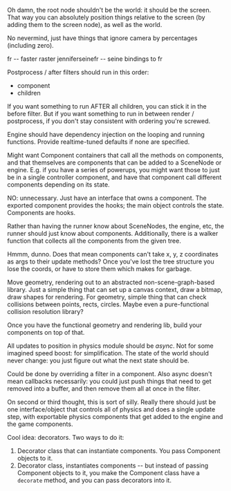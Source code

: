 Oh damn, the root node shouldn't be the world: it should be the screen. That
way you can absolutely position things relative to the screen (by adding them
to the screen node), as well as the world.

No nevermind, just have things that ignore camera by percentages (including
zero).

fr -- faster raster
jenniferseinefr -- seine bindings to fr

Postprocess / after filters should run in this order:

* component
* children

If you want something to run AFTER all children, you can stick it in the before
filter. But if you want something to run in between render / postprocess, if
you don't stay consistent with ordering you're screwed.


Engine should have dependency injection on the looping and running functions.
Provide realtime-tuned defaults if none are specified.


Might want Component containers that call all the methods on components, and
that themselves are components that can be added to a SceneNode or engine. E.g.
if you have a series of powerups, you might want those to just be in a single
controller component, and have that component call different components
depending on its state.

NO: unnecessary. Just have an interface that owns a component. The exported
component provides the hooks; the main object controls the state. Components
are hooks.


Rather than having the runner know about SceneNodes, the engine, etc, the
runner should just know about components. Additionally, there is a walker
function that collects all the components from the given tree.

Hmmm, dunno. Does that mean components can't take x, y, z coordinates as args
to their update methods? Once you've lost the tree structure you lose the
coords, or have to store them which makes for garbage.


Move geometry, rendering out to an abstracted non-scene-graph-based library.
Just a simple thing that can set up a canvas context, draw a bitmap, draw
shapes for rendering. For geometry, simple thing that can check collisions
between points, rects, circles. Maybe even a pure-functional collision
resolution library?

Once you have the functional geometry and rendering lib, build your components
on top of that.


All updates to position in physics module should be *async*. Not for some
imagined speed boost: for simplification. The state of the world should never
change: you just figure out what the next state should be.

Could be done by overriding a filter in a component. Also async doesn't mean
callbacks necessarily: you could just push things that need to get removed into
a buffer, and then remove them all at once in the filter.

On second or third thought, this is sort of silly. Really there should just be
one interface/object that controls all of physics and does a single update
step, with exportable physics components that get added to the engine and the
game components.


Cool idea: decorators. Two ways to do it:

1. Decorator class that can instantiate components. You pass Component objects
   to it.
2. Decorator class, instantiates components -- but instead of passing Component
   objects to it, you make the Component class have a `decorate` method, and
   you can pass decorators into it.

